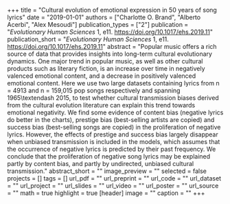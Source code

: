 +++
title = "Cultural evolution of emotional expression in 50 years of song lyrics"
date = "2019-01-01"
authors = ["Charlotte O. Brand", "Alberto Acerbi", "Alex Mesoudi"]
publication_types = ["2"]
publication = "_Evolutionary Human Sciences_ 1, e11. https://doi.org/10.1017/ehs.2019.11"
publication_short = "_Evolutionary Human Sciences_ 1, e11. https://doi.org/10.1017/ehs.2019.11"
abstract = "Popular music offers a rich source of data that provides insights into long-term cultural evolutionary dynamics. One major trend in popular music, as well as other cultural products such as literary fiction, is an increase over time in negatively valenced emotional content, and a decrease in positively valenced emotional content. Here we use two large datasets containing lyrics from n = 4913 and n = 159,015 pop songs respectively and spanning 1965\textendash 2015, to test whether cultural transmission biases derived from the cultural evolution literature can explain this trend towards emotional negativity. We find some evidence of content bias (negative lyrics do better in the charts), prestige bias (best-selling artists are copied) and success bias (best-selling songs are copied) in the proliferation of negative lyrics. However, the effects of prestige and success bias largely disappear when unbiased transmission is included in the models, which assumes that the occurrence of negative lyrics is predicted by their past frequency. We conclude that the proliferation of negative song lyrics may be explained partly by content bias, and partly by undirected, unbiased cultural transmission."
abstract_short = ""
image_preview = ""
selected = false
projects = []
tags = []
url_pdf = ""
url_preprint = ""
url_code = ""
url_dataset = ""
url_project = ""
url_slides = ""
url_video = ""
url_poster = ""
url_source = ""
math = true
highlight = true
[header]
image = ""
caption = ""
+++
